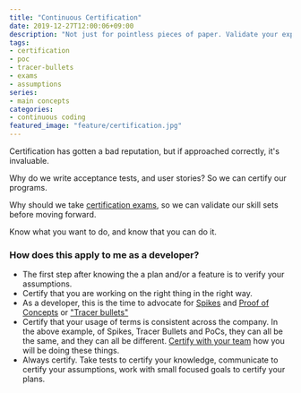 ```yaml
---
title: "Continuous Certification"
date: 2019-12-27T12:00:06+09:00
description: "Not just for pointless pieces of paper. Validate your expectations. Make your expectations clear. Define your acceptance criteria."
tags:
- certification
- poc
- tracer-bullets
- exams
- assumptions
series:
- main concepts
categories:
- continuous coding
featured_image: "feature/certification.jpg"
---
```


Certification has gotten a bad reputation, but if approached correctly, it's invaluable.

Why do we write acceptance tests, and user stories? So we can certify our programs.

Why should we take [certification exams](/resources/tests), so we can validate our skill sets before moving forward.

Know what you want to do, and know that you can do it.


### How does this apply to me as a developer?

- The first step after knowing the a plan and/or a feature is to verify your assumptions.
- Certify that you are working on the right thing in the right way.
- As a developer, this is the time to advocate for [Spikes](https://en.wikipedia.org/wiki/Spike_(software_development)) and [Proof of Concepts](https://en.wikipedia.org/wiki/Proof_of_concept#Software_development) or ["Tracer bullets"](https://concisecoder.io/2018/11/11/tracer-bullet-programming/)
- Certify that your usage of terms is consistent across the company.  In the above example, of Spikes, Tracer Bullets and PoCs, they can all be the same, and they can all be different. [Certify with your team](http://www.gettingagile.com/2007/10/22/research-spikes-tracer-bullets-oh-my/) how you will be doing these things.
- Always certify.  Take tests to certify your knowledge, communicate to certify your assumptions, work with small focused goals to certify your plans.